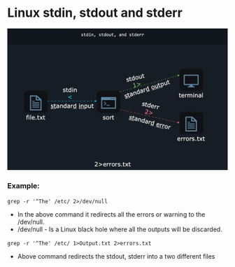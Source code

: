 # Linux stdin, stdout and stderr

![InputOutputRedirection](InputOutputRedirection.png)

### Example: 

`grep -r '^The' /etc/ 2>/dev/null`

* In the above command it redirects all the errors or warning to the /dev/null. 
* /dev/null - Is a Linux black hole where all the outputs will be discarded. 

`grep -r '^The' /etc/ 1>Output.txt 2>errors.txt` 

* Above command redirects the stdout, stderr into a two different files